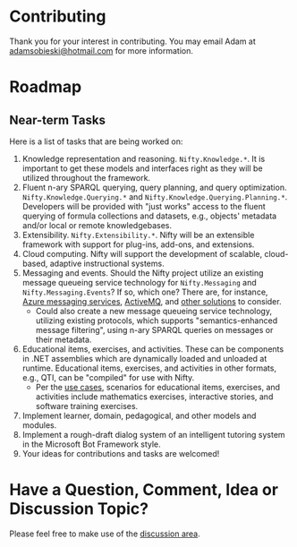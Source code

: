 # Contributing

Thank you for your interest in contributing. You may email Adam at [adamsobieski@hotmail.com](mailto:adamsobieski@hotmail.com) for more information.

# Roadmap

## Near-term Tasks

Here is a list of tasks that are being worked on:

1. Knowledge representation and reasoning. `Nifty.Knowledge.*`. It is important to get these models and interfaces right as they will be utilized throughout the framework.
2. Fluent n-ary SPARQL querying, query planning, and query optimization. `Nifty.Knowledge.Querying.*` and `Nifty.Knowledge.Querying.Planning.*`. Developers will be provided with "just works" access to the fluent querying of formula collections and datasets, e.g., objects' metadata and/or local or remote knowledgebases.
3. Extensibility. `Nifty.Extensibility.*`. Nifty will be an extensible framework with support for plug-ins, add-ons, and extensions.
4. Cloud computing. Nifty will support the development of scalable, cloud-based, adaptive instructional systems.
5. Messaging and events. Should the Nifty project utilize an existing message queueing service technology for `Nifty.Messaging` and `Nifty.Messaging.Events`? If so, which one? There are, for instance, [Azure messaging services](https://azure.microsoft.com/en-us/solutions/messaging-services/#products), [ActiveMQ](https://activemq.apache.org/components/nms/), and [other solutions](https://en.wikipedia.org/wiki/Message_queuing_service) to consider.
   - Could also create a new message queueing service technology, utilizing existing protocols, which supports "semantics-enhanced message filtering", using n-ary SPARQL queries on messages or their metadata.
6. Educational items, exercises, and activities. These can be components in .NET assemblies which are dynamically loaded and unloaded at runtime. Educational items, exercises, and activities in other formats, e.g., QTI, can be "compiled" for use with Nifty.
   - Per the [use cases](https://github.com/AdamSobieski/Nifty/blob/master/OVERVIEW.md#use-cases), scenarios for educational items, exercises, and activities include mathematics exercises, interactive stories, and software training exercises.
7. Implement learner, domain, pedagogical, and other models and modules.
8. Implement a rough-draft dialog system of an intelligent tutoring system in the Microsoft Bot Framework style.
9. Your ideas for contributions and tasks are welcomed!

# Have a Question, Comment, Idea or Discussion Topic?

Please feel free to make use of the [discussion area](https://github.com/AdamSobieski/Nifty/discussions).